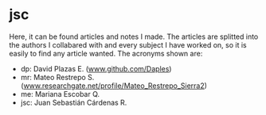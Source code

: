 # jsc
Here, it can be found articles and notes I made. The articles are splitted into the authors I collabared with and every subject
I have worked on, so it is easily to find any article wanted. The acronyms shown are:

* dp: David Plazas E. (www.github.com/Daples)
* mr: Mateo Restrepo S. (www.researchgate.net/profile/Mateo_Restrepo_Sierra2)
* me: Mariana Escobar Q.
* jsc: Juan Sebastián Cárdenas R.
